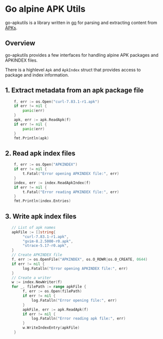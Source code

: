 # Go alpine APK Utils

go-apkutils is a library written in [go](http://golang.org) for parsing and extracting content from [APKs](https://wiki.alpinelinux.org/wiki/Package_management).

## Overview

go-apkutils provides a few interfaces for handling alpine APK packages and APKINDEX files. 

There is a highlevel `Apk` and `ApkIndex` struct that provides access to package and index information.

## 1. Extract metadata from an apk package file
```go
    f, err := os.Open("curl-7.83.1-r1.apk")
    if err != nil {
        panic(err)
    }
    apk, err := apk.ReadApk(f)
    if err != nil {
        panic(err)
    }
    fmt.Println(apk)
```

## 2. Read apk index files
```go
    f, err := os.Open("APKINDEX")
    if err != nil {
        t.Fatal("Error opening APKINDEX file:", err)
    }
    index, err := index.ReadApkIndex(f)
    if err != nil {
        t.Fatal("Error reading APKINDEX file:", err)
    }
    fmt.Println(index.Entries)
```
## 3. Write apk index files
```go
   // List of apk names
   apkFile := []string{
        "curl-7.83.1-r1.apk",
        "gvim-8.2.5000-r0.apk",
        "strace-5.17-r0.apk",
   }
   // Create APKINDEX file
   f, err := os.OpenFile("APKINDEX", os.O_RDWR|os.O_CREATE, 0644)
   if err != nil {
        log.Fatalln("Error opening APKINDEX file:", err)
   }
   // Create a writer
   w := index.NewWriter(f)
   for _, filePath := range apkFile {
        f, err := os.Open(filePath)
        if err != nil {
            log.Fatalln("Error opening file:", err)
        }
        apkFile, err := apk.ReadApk(f)
        if err != nil {
            log.Fatalln("Error reading apk file:", err)
        }
        w.WriteIndexEntry(apkFile)
    }
```

